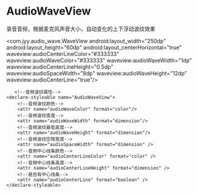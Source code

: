 # AudioWaveView
录音音频，根据麦克风声音大小，自动变化的上下浮动波纹效果


<com.jyy.audio_wave.WaveView
       android:layout_width="250dp" 
       android:layout_height="60dp"
       android:layout_centerHorizontal="true"
       waveview:audioCenterLineColor="#333333"
       waveview:audioWaveColor="#333333"
       waveview:audioWaveWidth="1dp"
       waveview:audioCenterLineHeight="0.5dp"
       waveview:audioSpaceWidth="8dp"
       waveview:audioWaveHeight="12dp"
       waveview:audioCenterLine="true"/>
       
       
       <!--音频波纹属性-->
    <declare-styleable name="AudioWaveView">
        <!--音频波纹颜色-->
        <attr name="audioWaveColor" format="color"/>
        <!--音频波纹宽度-->
        <attr name="audioWaveWidth" format="dimension"/>
        <!--音频波纹最低高度-->
        <attr name="audioWaveHeight" format="dimension"/>
        <!--音频波纹空隙宽度-->
        <attr name="audioSpaceWidth" format="dimension" />
        <!--音频中心线条颜色-->
        <attr name="audioCenterLineColor" format="color" />
        <!--音频中心线条高度-->
        <attr name="audioCenterLineHeight" format="dimension" />
        <!--是否有中心线条-->
        <attr name="audioCenterLine" format="boolean" />
    </declare-styleable>
       
       
       
